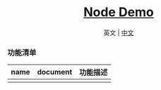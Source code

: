 <h1 align="center">
    <a href="https://github.com/chuxin-cs" target="_blank">Node Demo</a>
</h1>

<p align="center">

</p>

<p align="center">
  <span>英文 | <a href="./README.zh-CN.md">中文</a></span>
</p>

### 功能清单
| name  |  document  | 功能描述 |
| -------- | --------- |--------- |
|   |     |  |

